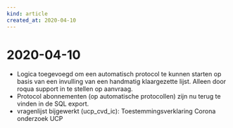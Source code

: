 ```yaml
---
kind: article
created_at: 2020-04-10
---
```


# 2020-04-10

* Logica toegevoegd om een automatisch protocol te kunnen starten op basis van een invulling van een handmatig klaargezette lijst. Alleen door roqua support in te stellen op aanvraag.
* Protocol abonnementen (op automatische protocollen) zijn nu terug te vinden in de SQL export.
* vragenlijst bijgewerkt (ucp_cvd_ic): Toestemmingsverklaring Corona onderzoek UCP

